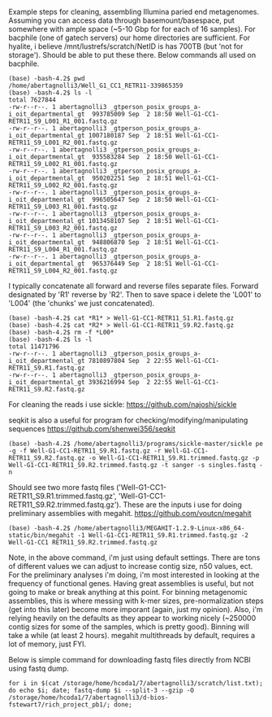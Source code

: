 Example steps for cleaning, assembling Illumina paried end metagenomes.
Assuming you can access data through basemount/basespace, put somewhere with ample space (~5-10 Gbp for for each of 16 samples). 
For bacphile (one of gatech servers) our home directories are sufficient. 
For hyalite, i believe /mnt/lustrefs/scratch/NetID is has 700TB (but 'not for storage'). Should be able to put these there.
Below commands all used on bacphile.
```
(base) -bash-4.2$ pwd
/home/abertagnolli3/Well_G1_CC1_RETR11-339865359
(base) -bash-4.2$ ls -l
total 7627844
-rw-r--r--. 1 abertagnolli3 _gtperson_posix_groups_a-i_oit_departmental_gt  993785009 Sep  2 18:50 Well-G1-CC1-RETR11_S9_L001_R1_001.fastq.gz
-rw-r--r--. 1 abertagnolli3 _gtperson_posix_groups_a-i_oit_departmental_gt 1007180187 Sep  2 18:51 Well-G1-CC1-RETR11_S9_L001_R2_001.fastq.gz
-rw-r--r--. 1 abertagnolli3 _gtperson_posix_groups_a-i_oit_departmental_gt  935583284 Sep  2 18:50 Well-G1-CC1-RETR11_S9_L002_R1_001.fastq.gz
-rw-r--r--. 1 abertagnolli3 _gtperson_posix_groups_a-i_oit_departmental_gt  950202251 Sep  2 18:51 Well-G1-CC1-RETR11_S9_L002_R2_001.fastq.gz
-rw-r--r--. 1 abertagnolli3 _gtperson_posix_groups_a-i_oit_departmental_gt  996505647 Sep  2 18:50 Well-G1-CC1-RETR11_S9_L003_R1_001.fastq.gz
-rw-r--r--. 1 abertagnolli3 _gtperson_posix_groups_a-i_oit_departmental_gt 1013458107 Sep  2 18:51 Well-G1-CC1-RETR11_S9_L003_R2_001.fastq.gz
-rw-r--r--. 1 abertagnolli3 _gtperson_posix_groups_a-i_oit_departmental_gt  948806870 Sep  2 18:51 Well-G1-CC1-RETR11_S9_L004_R1_001.fastq.gz
-rw-r--r--. 1 abertagnolli3 _gtperson_posix_groups_a-i_oit_departmental_gt  965376449 Sep  2 18:51 Well-G1-CC1-RETR11_S9_L004_R2_001.fastq.gz

```
I typically concatenate all forward and reverse files separate files. Forward designated by 'R1' reverse by 'R2'.
Then to save space i delete the 'L001' to 'L004' (the 'chunks' we just concatenated).
```
(base) -bash-4.2$ cat *R1* > Well-G1-CC1-RETR11_S1.R1.fastq.gz
(base) -bash-4.2$ cat *R2* > Well-G1-CC1-RETR11_S9.R2.fastq.gz
(base) -bash-4.2$ rm -f *L00*
(base) -bash-4.2$ ls -l
total 11471796
-rw-r--r--. 1 abertagnolli3 _gtperson_posix_groups_a-i_oit_departmental_gt 7810897804 Sep  2 22:55 Well-G1-CC1-RETR11_S9.R1.fastq.gz
-rw-r--r--. 1 abertagnolli3 _gtperson_posix_groups_a-i_oit_departmental_gt 3936216994 Sep  2 22:55 Well-G1-CC1-RETR11_S9.R2.fastq.gz
```
For cleaning the reads i use sickle:
https://github.com/najoshi/sickle

seqkit is also a useful for program for checking/modifying/manipulating sequences
https://github.com/shenwei356/seqkit
```
(base) -bash-4.2$ /home/abertagnolli3/programs/sickle-master/sickle pe -g -f Well-G1-CC1-RETR11_S9.R1.fastq.gz -r Well-G1-CC1-RETR11_S9.R2.fastq.gz -o Well-G1-CC1-RETR11_S9.R1.trimmed.fastq.gz -p Well-G1-CC1-RETR11_S9.R2.trimmed.fastq.gz -t sanger -s singles.fastq -n
```
Should see two more fastq files ('Well-G1-CC1-RETR11_S9.R1.trimmed.fastq.gz', 'Well-G1-CC1-RETR11_S9.R2.trimmed.fastq.gz').
These are the inputs i use for doing preliminary assemblies with megahit.
https://github.com/voutcn/megahit

```
(base) -bash-4.2$ /home/abertagnolli3/MEGAHIT-1.2.9-Linux-x86_64-static/bin/megahit -1 Well-G1-CC1-RETR11_S9.R1.trimmed.fastq.gz -2 Well-G1-CC1 RETR11_S9.R2.trimmed.fastq.gz
```
Note, in the above command, i'm just using default settings. There are tons of different values we can adjust to increase contig size, n50 values, ect. 
For the preliminary analyses i'm doing, i'm most interested in looking at the frequency of functional genes. Having great assemblies is useful, but not
going to make or break anything at this point. For binning metagenomic assemblies, this is where messing with k-mer sizes, pre-normalization steps (get into this later) become more imporant (again, just my opinion). Also, i'm relying heavily on the defaults as they appear to working nicely (~250000 contig sizes for some of the samples, which is pretty good).
Binning will take a while (at least 2 hours). megahit multithreads by default, requires a lot of memory, just FYI. 

Below is simple command for downloading fastq files directly from NCBI using fastq dump.
```
for i in $(cat /storage/home/hcoda1/7/abertagnolli3/scratch/list.txt); do echo $i; date; fastq-dump $i --split-3 --gzip -O /storage/home/hcoda1/7/abertagnolli3/d-bios-fstewart7/rich_project_pb1/; done;
```
